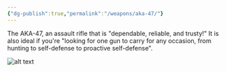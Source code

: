 ```yaml
---
{"dg-publish":true,"permalink":"/weapons/aka-47/"}
---
```



The AKA-47, an assault rifle that is "dependable, reliable, and trusty!" It is also ideal if you're "looking for one gun to carry for any occasion, from hunting to self-defense to proactive self-defense".



![alt text](/img/user/assets/images/AKA-47.webp)

